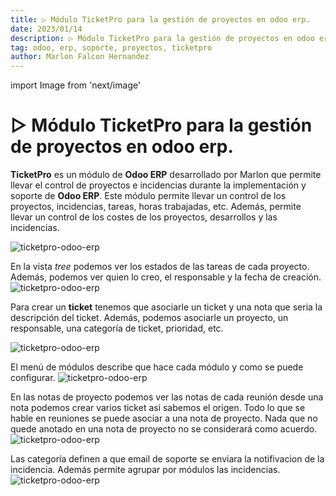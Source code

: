 ```yaml
---
title: ▷ Módulo TicketPro para la gestión de proyectos en odoo erp.
date: 2023/01/14
description: ▷ Módulo TicketPro para la gestión de proyectos en odoo erp.
tag: odoo, erp, soporte, proyectos, ticketpro
author: Marlon Falcon Hernandez
---
```

import Image from 'next/image'

# ▷ Módulo TicketPro para la gestión de proyectos en odoo erp.
**TicketPro** es un módulo de **Odoo ERP** desarrollado por Marlon que permite llevar el control de proyectos e incidencias durante la implementación y soporte de **Odoo ERP**. Este módulo permite llevar un control de los proyectos, incidencias, tareas, horas trabajadas, etc. Además, permite llevar un control de los costes de los proyectos, desarrollos y las incidencias.

<Image
  src="/images/posts/ticketpro-odoo-1.png"
  alt="ticketpro-odoo-erp"
  width={1434}
  height={793}
  priority
  className="next-image"
/>

En la vista *tree* podemos ver los estados de las tareas de cada proyecto. Además, podemos ver quien lo creo, el responsable y la fecha de creación.
<Image
  src="/images/posts/ticketpro-odoo-2.png"
  alt="ticketpro-odoo-erp"
  width={1541}
  height={639}
  priority
  className="next-image"
/>

Para crear un **ticket** tenemos que asociarle un ticket y una nota que seria la descripción del ticket. Además, podemos asociarle un proyecto, un responsable, una categoría de ticket, prioridad,  etc.

<Image
  src="/images/posts/ticketpro-odoo-3.png"
  alt="ticketpro-odoo-erp"
  width={1536}
  height={819}
  priority
  className="next-image"
/>

El menú de módulos describe que hace cada módulo y como se puede configurar.
<Image
  src="/images/posts/ticketpro-odoo-4.png"
  alt="ticketpro-odoo-erp"
  width={1531}
  height={341}
  priority
  className="next-image"
/>

En las notas de proyecto podemos ver las notas de cada reunión desde una nota podemos crear varios ticket asi sabemos el origen. Todo lo que se hable en reuniones se puede asociar a una nota de proyecto. Nada que no quede anotado en una nota de proyecto no se considerará como acuerdo.
<Image
  src="/images/posts/ticketpro-odoo-5.png"
  alt="ticketpro-odoo-erp"
  width={1535}
  height={572}
  priority
  className="next-image"
/>

Las categoría definen a que email de soporte se enviara la notifivacion de la incidencia. Además permite agrupar por módulos las incidencias.
<Image
  src="/images/posts/ticketpro-odoo-6.png"
  alt="ticketpro-odoo-erp"
  width={1537}
  height={573}
  priority
  className="next-image"
/>